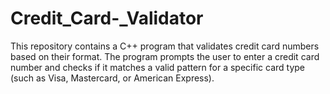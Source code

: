 # Credit_Card-_Validator
This repository contains a C++ program that validates credit card numbers based on their format. The program prompts the user to enter a credit card number and checks if it matches a valid pattern for a specific card type (such as Visa, Mastercard, or American Express).
